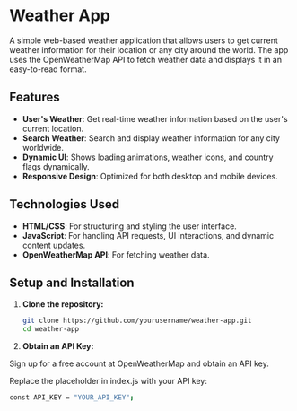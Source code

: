 # Weather App

A simple web-based weather application that allows users to get current weather information for their location or any city around the world. The app uses the OpenWeatherMap API to fetch weather data and displays it in an easy-to-read format.

## Features

- **User's Weather**: Get real-time weather information based on the user's current location.
- **Search Weather**: Search and display weather information for any city worldwide.
- **Dynamic UI**: Shows loading animations, weather icons, and country flags dynamically.
- **Responsive Design**: Optimized for both desktop and mobile devices.

## Technologies Used

- **HTML/CSS**: For structuring and styling the user interface.
- **JavaScript**: For handling API requests, UI interactions, and dynamic content updates.
- **OpenWeatherMap API**: For fetching weather data.

## Setup and Installation

1. **Clone the repository:**

   ```bash
   git clone https://github.com/yourusername/weather-app.git
   cd weather-app
2. **Obtain an API Key:**

  Sign up for a free account at OpenWeatherMap and obtain an API key.

  Replace the placeholder in index.js with your API key:
  ```bash
  const API_KEY = "YOUR_API_KEY";
